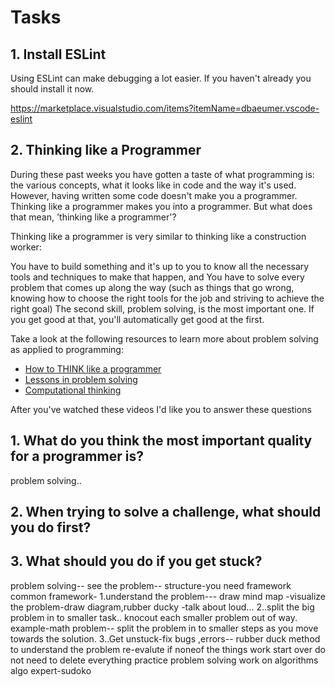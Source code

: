 # Tasks

## 1. Install ESLint

Using ESLint can make debugging a lot easier. If you haven't already you should install it now.

https://marketplace.visualstudio.com/items?itemName=dbaeumer.vscode-eslint

## 2. Thinking like a Programmer

During these past weeks you have gotten a taste of what programming is: the various concepts, what it looks like in code and the way it's used. However, having written some code doesn't make you a programmer. Thinking like a programmer makes you into a programmer. But what does that mean, 'thinking like a programmer'?

Thinking like a programmer is very similar to thinking like a construction worker:

You have to build something and it's up to you to know all the necessary tools and techniques to make that happen, and
You have to solve every problem that comes up along the way (such as things that go wrong, knowing how to choose the right tools for the job and striving to achieve the right goal)
The second skill, problem solving, is the most important one. If you get good at that, you'll automatically get good at the first.

Take a look at the following resources to learn more about problem solving as applied to programming:

- [How to THINK like a programmer](https://www.youtube.com/watch?v=NNazO2tMHno)
- [Lessons in problem solving](https://www.freecodecamp.org/news/how-to-think-like-a-programmer-lessons-in-problem-solving-d1d8bf1de7d2/)
- [Computational thinking](https://www.youtube.com/watch?v=qbnTZCj0ugI)

After you've watched these videos I'd like you to answer these questions

## 1. What do you think the most important quality for a programmer is?
problem solving..


<!-- Write your answer here -->

## 2. When trying to solve a challenge, what should you do first?

<!-- Write your answer here -->

## 3. What should you do if you get stuck?

<!-- Write your answer here -->


problem solving--
see the problem--
structure-you need framework
common framework-
1.understand the problem---
draw mind map -visualize the problem-draw diagram,rubber ducky -talk about loud...
2..split the big problem in to smaller task..
knocout each smaller problem out of way.
example-math problem--
split the problem in to smaller steps as you move towards the solution.
3..Get unstuck-fix bugs ,errors--
rubber duck method to understand the problem
re-evalute 
if noneof the things work start over
do not need to delete everything
practice problem solving
work on algorithms
algo expert-sudoko
